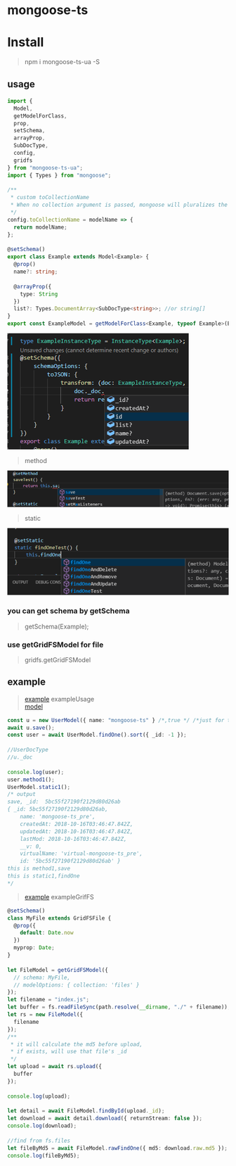 # mongoose-ts

# Install
> npm i mongoose-ts-ua -S

## usage

```ts
import {
  Model,
  getModelForClass,
  prop,
  setSchema,
  arrayProp,
  SubDocType,
  config,
  gridfs
} from "mongoose-ts-ua";
import { Types } from "mongoose";

/**
 * custom toCollectionName
 * When no collection argument is passed, mongoose will pluralizes the name, you can config this to declared it
 */
config.toCollectionName = modelName => {
  return modelName;
};

@setSchema()
export class Example extends Model<Example> {
  @prop()
  name?: string;

  @arrayProp({
    type: String
  })
  list?: Types.DocumentArray<SubDocType<string>>; //or string[]
}
export const ExampleModel = getModelForClass<Example, typeof Example>(Example);
```

![InstanceType](https://raw.githubusercontent.com/aoi-umi/note/master/git%E6%96%87%E6%A1%A3/mongoose-ts/example1.png)

> method

![method](https://raw.githubusercontent.com/aoi-umi/note/master/git%E6%96%87%E6%A1%A3/mongoose-ts/example2.png)

> static

![static](https://raw.githubusercontent.com/aoi-umi/note/master/git%E6%96%87%E6%A1%A3/mongoose-ts/example3.png)

### you can get schema by getSchema

> getSchema(Example);

### use getGridFSModel for file

> gridfs.getGridFSModel

## example

> [example](https://github.com/aoi-umi/mongoose-ts/blob/master/src/example/index.ts) exampleUsage  
> [model](https://github.com/aoi-umi/mongoose-ts/blob/master/src/example/usage.ts)

```ts
const u = new UserModel({ name: "mongoose-ts" } /*,true */ /*just for type*/);
await u.save();
const user = await UserModel.findOne().sort({ _id: -1 });

//UserDocType
//u._doc

console.log(user);
user.method1();
UserModel.static1();
/* output
save, _id:  5bc55f27190f2129d80d26ab
{ _id: 5bc55f27190f2129d80d26ab,
    name: 'mongoose-ts_pre',
    createdAt: 2018-10-16T03:46:47.842Z,
    updatedAt: 2018-10-16T03:46:47.842Z,
    lastMod: 2018-10-16T03:46:47.842Z,
    __v: 0,
    virtualName: 'virtual-mongoose-ts_pre',
    id: '5bc55f27190f2129d80d26ab' }
this is method1,save
this is static1,findOne
*/
```

> [example](https://github.com/aoi-umi/mongoose-ts/blob/master/src/example/index.ts) exampleGrifFS

```ts gridfs
@setSchema()
class MyFile extends GridFSFile {
  @prop({
    default: Date.now
  })
  myprop: Date;
}

let FileModel = getGridFSModel({
  // schema: MyFile,
  // modelOptions: { collection: 'files' }
});
let filename = "index.js";
let buffer = fs.readFileSync(path.resolve(__dirname, "./" + filename));
let rs = new FileModel({
  filename
});
/**
 * it will calculate the md5 before upload,
 * if exists, will use that file's _id
 */
let upload = await rs.upload({
  buffer
});

console.log(upload);

let detail = await FileModel.findById(upload._id);
let download = await detail.download({ returnStream: false });
console.log(download);

//find from fs.files
let fileByMd5 = await FileModel.rawFindOne({ md5: download.raw.md5 });
console.log(fileByMd5);
```
